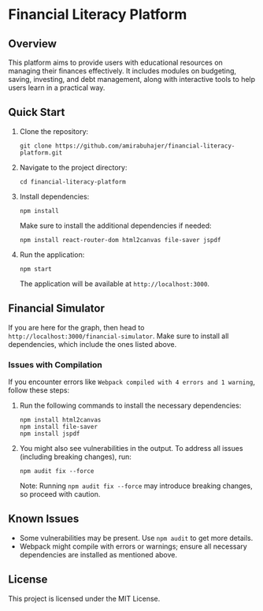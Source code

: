 # Financial Literacy Platform

## Overview

This platform aims to provide users with educational resources on managing their finances effectively. It includes modules on budgeting, saving, investing, and debt management, along with interactive tools to help users learn in a practical way.

## Quick Start

1. Clone the repository:
   ```
   git clone https://github.com/amirabuhajer/financial-literacy-platform.git
   ```

2. Navigate to the project directory:
   ```
   cd financial-literacy-platform
   ```

3. Install dependencies:
   ```
   npm install
   ```
   Make sure to install the additional dependencies if needed:
   ```
   npm install react-router-dom html2canvas file-saver jspdf
   ```

4. Run the application:
   ```
   npm start
   ```

   The application will be available at `http://localhost:3000`.

## Financial Simulator

If you are here for the graph, then head to `http://localhost:3000/financial-simulator`. Make sure to install all dependencies, which include the ones listed above.

### Issues with Compilation

If you encounter errors like `Webpack compiled with 4 errors and 1 warning`, follow these steps:

1. Run the following commands to install the necessary dependencies:
   ```
   npm install html2canvas
   npm install file-saver
   npm install jspdf
   ```

2. You might also see vulnerabilities in the output. To address all issues (including breaking changes), run:
   ```
   npm audit fix --force
   ```

   Note: Running `npm audit fix --force` may introduce breaking changes, so proceed with caution.

## Known Issues

- Some vulnerabilities may be present. Use `npm audit` to get more details.
- Webpack might compile with errors or warnings; ensure all necessary dependencies are installed as mentioned above.

## License

This project is licensed under the MIT License.

